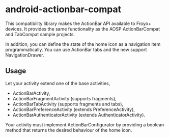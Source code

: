 android-actionbar-compat
========================

This compatibility library makes the ActionBar API available to Froyo+ devices. It provides the same functionality as the AOSP ActionBarCompat and TabCompat sample projects.

In addition, you can define the state of the home icon as a navigation item programmatically. You can use ActionBar tabs and the new support NavigationDrawer.


Usage
-----

Let your activity extend one of the base activities,

- ActionBarActivity,
- ActionBarFragmentActivity (supports fragments),
- ActionBarTabActivity (supports fragments and tabs),
- ActionBarPreferenceActivity (extends PreferenceActivity),
- ActionBarAuthenticatorActivity (extends AuthenticatorActivity).

Your activity must implement ActionBarConfigurator by providing a boolean method that returns the desired behaviour of the home icon.
